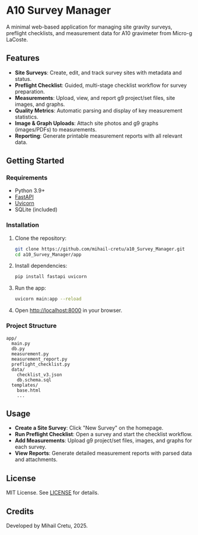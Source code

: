 # A10 Survey Manager

A minimal web-based application for managing site gravity surveys, preflight checklists, and measurement data for A10 gravimeter from Micro-g LaCoste.

## Features

- **Site Surveys**: Create, edit, and track survey sites with metadata and status.
- **Preflight Checklist**: Guided, multi-stage checklist workflow for survey preparation.
- **Measurements**: Upload, view, and report g9 project/set files, site images, and graphs.
- **Quality Metrics**: Automatic parsing and display of key measurement statistics.
- **Image & Graph Uploads**: Attach site photos and g9 graphs (images/PDFs) to measurements.
- **Reporting**: Generate printable measurement reports with all relevant data.

## Getting Started

### Requirements

- Python 3.9+
- [FastAPI](https://fastapi.tiangolo.com/)
- [Uvicorn](https://www.uvicorn.org/)
- SQLite (included)

### Installation

1. Clone the repository:
    ```sh
    git clone https://github.com/mihail-cretu/a10_Survey_Manager.git
    cd a10_Survey_Manager/app
    ```

2. Install dependencies:
    ```sh
    pip install fastapi uvicorn
    ```

3. Run the app:
    ```sh
    uvicorn main:app --reload
    ```

4. Open [http://localhost:8000](http://localhost:8000) in your browser.

### Project Structure

```
app/
  main.py
  db.py
  measurement.py
  measurement_report.py
  preflight_checklist.py
  data/
    checklist_v3.json
    db.schema.sql
  templates/
    base.html
    ...
```

## Usage

- **Create a Site Survey**: Click "New Survey" on the homepage.
- **Run Preflight Checklist**: Open a survey and start the checklist workflow.
- **Add Measurements**: Upload g9 project/set files, images, and graphs for each survey.
- **View Reports**: Generate detailed measurement reports with parsed data and attachments.

## License

MIT License. See [LICENSE](LICENSE) for details.

## Credits

Developed by Mihail Cretu, 2025.